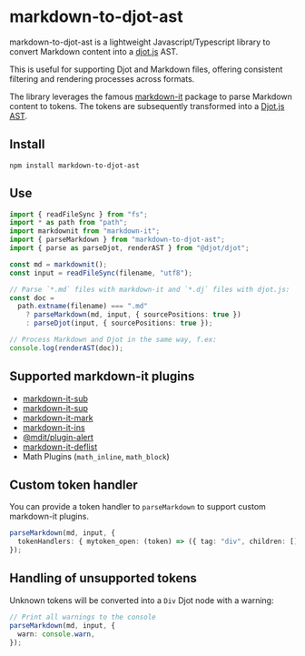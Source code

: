 # markdown-to-djot-ast

markdown-to-djot-ast is a lightweight Javascript/Typescript library to convert Markdown content into a [djot.js](https://github.com/jgm/djot.js) AST.

This is useful for supporting Djot and Markdown files, offering consistent filtering and rendering processes across formats.

The library leverages the famous [markdown-it](https://markdown-it.github.io/) package to parse Markdown content to tokens. The tokens are subsequently transformed into a [Djot.js AST](https://github.com/jgm/djot.js/blob/main/src/ast.ts).

## Install

```
npm install markdown-to-djot-ast
```

## Use

```ts
import { readFileSync } from "fs";
import * as path from "path";
import markdownit from "markdown-it";
import { parseMarkdown } from "markdown-to-djot-ast";
import { parse as parseDjot, renderAST } from "@djot/djot";

const md = markdownit();
const input = readFileSync(filename, "utf8");

// Parse `*.md` files with markdown-it and `*.dj` files with djot.js:
const doc =
  path.extname(filename) === ".md"
    ? parseMarkdown(md, input, { sourcePositions: true })
    : parseDjot(input, { sourcePositions: true });

// Process Markdown and Djot in the same way, f.ex:
console.log(renderAST(doc));
```

## Supported markdown-it plugins

- [markdown-it-sub](https://github.com/markdown-it/markdown-it-sub)
- [markdown-it-sup](https://github.com/markdown-it/markdown-it-sup)
- [markdown-it-mark](https://github.com/markdown-it/markdown-it-mark)
- [markdown-it-ins](https://github.com/markdown-it/markdown-it-ins)
- [@mdit/plugin-alert](https://mdit-plugins.github.io/alert.html)
- [markdown-it-deflist](https://github.com/markdown-it/markdown-it-deflist)
- Math Plugins (`math_inline`, `math_block`)

## Custom token handler

You can provide a token handler to `parseMarkdown` to support custom markdown-it plugins.

```ts
parseMarkdown(md, input, {
  tokenHandlers: { mytoken_open: (token) => ({ tag: "div", children: [] }) },
});
```

## Handling of unsupported tokens

Unknown tokens will be converted into a `Div` Djot node with a warning:

```ts
// Print all warnings to the console
parseMarkdown(md, input, {
  warn: console.warn,
});
```
